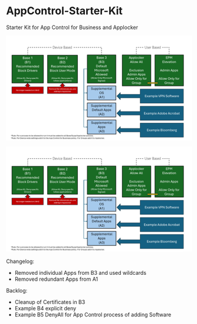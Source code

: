 # AppControl-Starter-Kit
Starter Kit for App Control for Business and Applocker

![alt text](https://github.com/Marco-Sap/AppControl-Starter-Kit/blob/main/Src/Slide1.PNG?raw=true)

![alt text](https://github.com/Marco-Sap/AppControl-Starter-Kit/blob/main/Src/Slide1.PNG?raw=true)

Changelog:
* Removed individual Apps from B3 and used wildcards
* Removed redundant Apps from A1

Backlog:
* Cleanup of Certificates in B3
* Example B4 explicit deny
* Example B5 DenyAll for App Control process of adding Software 
